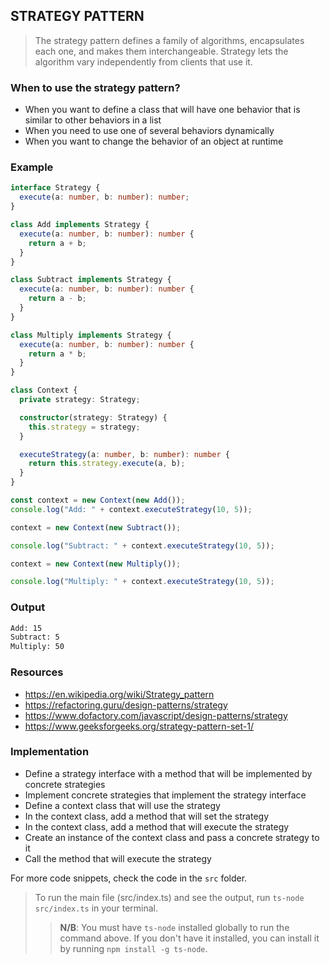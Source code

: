 ## STRATEGY PATTERN

> The strategy pattern defines a family of algorithms, encapsulates each one, and makes them interchangeable. Strategy lets the algorithm vary independently from clients that use it.

### When to use the strategy pattern?

- When you want to define a class that will have one behavior that is similar to other behaviors in a list
- When you need to use one of several behaviors dynamically
- When you want to change the behavior of an object at runtime

### Example

```typescript
interface Strategy {
  execute(a: number, b: number): number;
}

class Add implements Strategy {
  execute(a: number, b: number): number {
    return a + b;
  }
}

class Subtract implements Strategy {
  execute(a: number, b: number): number {
    return a - b;
  }
}

class Multiply implements Strategy {
  execute(a: number, b: number): number {
    return a * b;
  }
}

class Context {
  private strategy: Strategy;

  constructor(strategy: Strategy) {
    this.strategy = strategy;
  }

  executeStrategy(a: number, b: number): number {
    return this.strategy.execute(a, b);
  }
}

const context = new Context(new Add());
console.log("Add: " + context.executeStrategy(10, 5));

context = new Context(new Subtract());

console.log("Subtract: " + context.executeStrategy(10, 5));

context = new Context(new Multiply());

console.log("Multiply: " + context.executeStrategy(10, 5));
```

### Output

```bash
Add: 15
Subtract: 5
Multiply: 50
```

### Resources

- https://en.wikipedia.org/wiki/Strategy_pattern
- https://refactoring.guru/design-patterns/strategy
- https://www.dofactory.com/javascript/design-patterns/strategy
- https://www.geeksforgeeks.org/strategy-pattern-set-1/

### Implementation

- Define a strategy interface with a method that will be implemented by concrete strategies
- Implement concrete strategies that implement the strategy interface
- Define a context class that will use the strategy
- In the context class, add a method that will set the strategy
- In the context class, add a method that will execute the strategy
- Create an instance of the context class and pass a concrete strategy to it
- Call the method that will execute the strategy

For more code snippets, check the code in the `src` folder.

> To run the main file (src/index.ts) and see the output, run `ts-node src/index.ts` in your terminal.
>
> > **N/B**: You must have `ts-node` installed globally to run the command above. If you don't have it installed, you can install it by running `npm install -g ts-node`.
